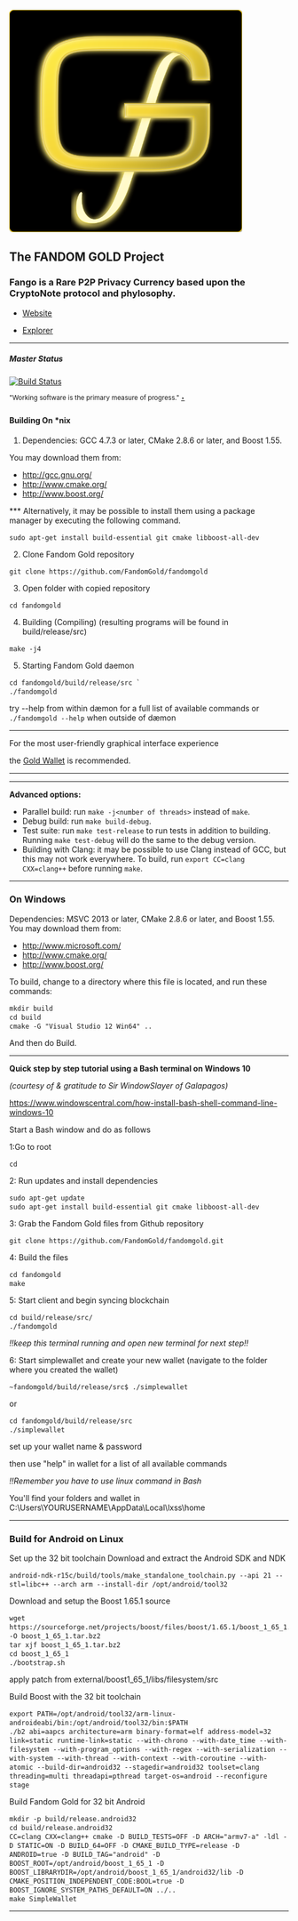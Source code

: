 <img height=400 width=420 title="Unlock the Power of Fandom" src="https://raw.githubusercontent.com/XGoldDragon/bounce/master/FanG.png"><img/>

## The FANDOM GOLD Project 

### Fango is a Rare P2P Privacy Currency based upon the CryptoNote protocol and phylosophy.

* <p align="left"><a href="https://fandom.gold">Website</a><p align="left">
* <p align="left"><a href="http://explorer.fandom.gold">Explorer</a><p align="left">
 
 ______________________________


##### Master Status   

[![Build Status](https://travis-ci.org/FandomGold/fandomgold.svg?branch=master)](https://travis-ci.org/FandomGold/fandomgold) 

<sup>"Working software is the primary measure of progress." [‣]</sup>


[‣]:http://agilemanifesto.org/

#### Building On *nix

1. Dependencies: GCC 4.7.3 or later, CMake 2.8.6 or later, and Boost 1.55.

You may download them from:

* http://gcc.gnu.org/
* http://www.cmake.org/
* http://www.boost.org/


*** Alternatively, it may be possible to install them using a package manager by
executing the following command.
 ```
 sudo apt-get install build-essential git cmake libboost-all-dev
```

2. Clone Fandom Gold repository
```
git clone https://github.com/FandomGold/fandomgold

```
3. Open folder with copied repository
```
cd fandomgold
```
4. Building (Compiling)
    (resulting programs will be found in build/release/src)

```
make -j4
```

5. Starting Fandom Gold daemon
```
cd fandomgold/build/release/src `
./fandomgold
````
try --help from within dæmon for a full list of available commands
or <code>./fandomgold --help</code> when outside of dæmon 
_________________________________________________________
For the most user-friendly graphical interface experience

the [Gold Wallet](https://github.com/fandomgold/goldwallet) is recommended. 
_________________________________________________________

_________________________________________________________
**Advanced options:**

* Parallel build: run `make -j<number of threads>` instead of `make`.
* Debug build: run `make build-debug`.
* Test suite: run `make test-release` to run tests in addition to building. Running `make test-debug` will do the same to the debug version.
* Building with Clang: it may be possible to use Clang instead of GCC, but this may not work everywhere. To build, run `export CC=clang CXX=clang++` before running `make`.

**************************************************************************************************
### On Windows
Dependencies: MSVC 2013 or later, CMake 2.8.6 or later, and Boost 1.55. You may download them from:

* http://www.microsoft.com/
* http://www.cmake.org/
* http://www.boost.org/

To build, change to a directory where this file is located, and run these commands: 
```
mkdir build
cd build
cmake -G "Visual Studio 12 Win64" ..
```

And then do Build.
________________

****Quick step by step tutorial using a Bash terminal on Windows 10****

*(courtesy of & gratitude to Sir WindowSlayer of Galapagos)*

https://www.windowscentral.com/how-install-bash-shell-command-line-windows-10

Start a Bash window and do as follows

1:Go to root
```
cd
```
2: Run updates and install dependencies
```
sudo apt-get update
sudo apt-get install build-essential git cmake libboost-all-dev
```
3: Grab the Fandom Gold files from Github repository
```
git clone https://github.com/FandomGold/fandomgold.git
```
4: Build the files
```
cd fandomgold
make
```
5: Start client and begin syncing blockchain
```
cd build/release/src/
./fandomgold
```
*!!keep this terminal running and open new terminal for next step!!*

6: Start simplewallet and create your new wallet (navigate to the folder where you created the wallet)
```
~fandomgold/build/release/src$ ./simplewallet
```
or
```
cd fandomgold/build/release/src
./simplewallet
```
set up your wallet name & password

then use "help" in wallet for a list of all available commands

*!!Remember you have to use linux command in Bash*

You'll find your folders and wallet in
C:\Users\YOURUSERNAME\AppData\Local\lxss\home

**************************************************

### Build for Android on Linux

Set up the 32 bit toolchain
Download and extract the Android SDK and NDK
```
android-ndk-r15c/build/tools/make_standalone_toolchain.py --api 21 --stl=libc++ --arch arm --install-dir /opt/android/tool32
```

Download and setup the Boost 1.65.1 source
```
wget https://sourceforge.net/projects/boost/files/boost/1.65.1/boost_1_65_1.tar.bz2/download -O boost_1_65_1.tar.bz2
tar xjf boost_1_65_1.tar.bz2
cd boost_1_65_1
./bootstrap.sh
```
apply patch from external/boost1_65_1/libs/filesystem/src

Build Boost with the 32 bit toolchain
```
export PATH=/opt/android/tool32/arm-linux-androideabi/bin:/opt/android/tool32/bin:$PATH
./b2 abi=aapcs architecture=arm binary-format=elf address-model=32 link=static runtime-link=static --with-chrono --with-date_time --with-filesystem --with-program_options --with-regex --with-serialization --with-system --with-thread --with-context --with-coroutine --with-atomic --build-dir=android32 --stagedir=android32 toolset=clang threading=multi threadapi=pthread target-os=android --reconfigure stage
```

Build Fandom Gold for 32 bit Android
```
mkdir -p build/release.android32
cd build/release.android32
CC=clang CXX=clang++ cmake -D BUILD_TESTS=OFF -D ARCH="armv7-a" -ldl -D STATIC=ON -D BUILD_64=OFF -D CMAKE_BUILD_TYPE=release -D ANDROID=true -D BUILD_TAG="android" -D BOOST_ROOT=/opt/android/boost_1_65_1 -D BOOST_LIBRARYDIR=/opt/android/boost_1_65_1/android32/lib -D CMAKE_POSITION_INDEPENDENT_CODE:BOOL=true -D BOOST_IGNORE_SYSTEM_PATHS_DEFAULT=ON ../..
make SimpleWallet
```
**************************************************
